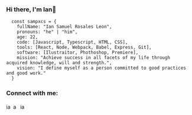 ### Hi there, I'm  Ian👋
```JS
  const sampxcs = {
    fullName: "Ian Samuel Rosales Leon",
    pronouns: "he" | "him",
    age: 22,
    code: [Javascript, Typescript, HTML, CSS],
    tools: [React, Node, Webpack, Babel, Express, Git],
    software: [Ilustraitor, Phothoshop, Premiere],
    mission: "Achieve success in all facets of my life through acquired knowledge, will and strength.",
    vision: "I define myself as a person committed to good practices and good work."
  }
```
<h3 align="left">Connect with me:</h3>
<p align="left">
<a href="https://instagram.com/iansrlx" target="_blank"><img align="center" src="https://www.pngmart.com/files/21/Instagram-Logo-PNG-HD.png" alt="iansrlx" height="15" width="15"/></a>
<a href="https://twitter.com/sampxcs" target="_blank"><img align="center" src="https://gredos.usal.es/themes/Mirage2/images/twitter.png" alt="anotherianyt" height="15" width="15" /></a>
<a href="https://linkedin.com/in/ian-samuel-rosales-leon-38a5b3230" target="_blank"><img align="center" src="https://www.pngmart.com/files/21/Linkedin-PNG-Photos.png" alt="ian-samuel-rosales-leon-38a5b3230" height="15" width="15"/></a>
</p>
